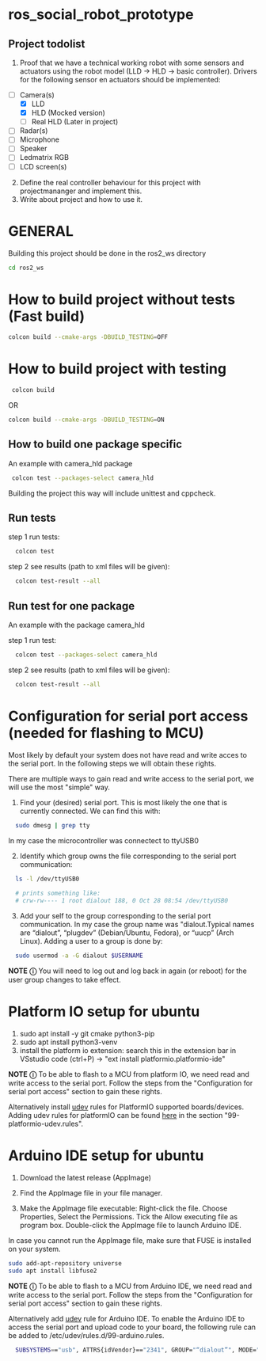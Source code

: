 # ros_social_robot_prototype
## Project todolist

1. Proof that we have a technical working robot with some sensors and actuators using the robot model (LLD -> HLD -> basic controller). Drivers for the following sensor en actuators should be implemented:
- [ ] Camera(s)
    - [x] LLD
    - [x] HLD (Mocked version)
    - [ ] Real HLD (Later in project)
- [ ] Radar(s)
- [ ] Microphone
- [ ] Speaker
- [ ] Ledmatrix RGB
- [ ] LCD screen(s)
2. Define the real controller behaviour for this project with projectmananger and implement this.
3. Write about project and how to use it.


# GENERAL
Building this project should be done in the ros2_ws directory

```bash
cd ros2_ws
```


# How to build project without tests (Fast build)
```bash
colcon build --cmake-args -DBUILD_TESTING=OFF
```

# How to build project with testing

```bash
 colcon build
```

OR

```bash
colcon build --cmake-args -DBUILD_TESTING=ON
```
## How to build one package specific
An example with camera_hld package
```bash
 colcon test --packages-select camera_hld
```
Building the project this way will include unittest and cppcheck.

## Run tests

step 1 run tests:
```bash
  colcon test
```
step 2 see results (path to xml files will be given): 
```bash
  colcon test-result --all
```

## Run test for one package

An example with the package camera_hld

step 1 run test:
```bash
  colcon test --packages-select camera_hld
```
step 2 see results (path to xml files will be given):
```bash
  colcon test-result --all
```

# Configuration for serial port access (needed for flashing to MCU)

Most likely by default your system does not have read and write acces to the serial port. In the following steps we will obtain these rights. 

There are multiple ways to gain read and write access to the serial port, we will use the most "simple" way.

1. Find your (desired) serial port. This is most likely the one that is currently connected. We can find this with:
```bash
  sudo dmesg | grep tty
```
In my case the microcontroller was connectect to ttyUSB0

2. Identify which group owns the file corresponding to the serial port communication:
```bash
  ls -l /dev/ttyUSB0
  
  # prints something like:
  # crw-rw---- 1 root dialout 188, 0 Oct 28 08:54 /dev/ttyUSB0
```

3. Add your self to the group corresponding to the serial port communication. In my case the group name was "dialout.Typical names are “dialout”, “plugdev” (Debian/Ubuntu, Fedora), or “uucp” (Arch Linux). Adding a user to a group is done by:
```bash
  sudo usermod -a -G dialout $USERNAME
```

**NOTE** **&#9432;**
You will need to log out and log back in again (or reboot) for the user group changes to take effect.


# Platform IO setup for ubuntu

1. sudo apt install -y git cmake python3-pip
2. sudo apt install python3-venv
3. install the platform io extension: search this in the extension bar in VSstudio code (ctrl+P) -> "ext install platformio.platformio-ide"    

**NOTE** **&#9432;**
To be able to flash to a MCU from platform IO, we need read and write access to the serial port. 
Follow the steps from the "Configuration for serial port access" section to gain these rights. 

Alternatively install [udev][1] rules for PlatformIO supported boards/devices. Adding udev rules for platformIO can be found [here][2] in the section "99-platformio-udev.rules". 

[1]: https://en.wikipedia.org/wiki/Udev            "udev"
[2]: https://docs.platformio.org/en/latest/core/installation/udev-rules.html           "here"

# Arduino IDE setup for ubuntu

1. Download the latest release (AppImage)

2. Find the AppImage file in your file manager.

3. Make the AppImage file executable:
  Right-click the file.
  Choose Properties,
  Select the Permissions.
  Tick the Allow executing file as program box.
  Double-click the AppImage file to launch Arduino IDE.

In case you cannot run the AppImage file, make sure that FUSE is installed on your system.

```bash
sudo add-apt-repository universe
sudo apt install libfuse2
```

**NOTE** **&#9432;**
To be able to flash to a MCU from Arduino IDE, we need read and write access to the serial port. 
Follow the steps from the "Configuration for serial port access" section to gain these rights. 

Alternatively add [udev][1] rule for Arduino IDE. To enable the Arduino IDE to access the serial port and upload code to your board, the following rule can be added to /etc/udev/rules.d/99-arduino.rules.

```bash
  SUBSYSTEMS=="usb", ATTRS{idVendor}=="2341", GROUP="“dialout”", MODE="0666"
```
